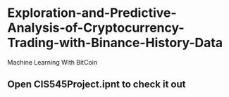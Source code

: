 # Exploration-and-Predictive-Analysis-of-Cryptocurrency-Trading-with-Binance-History-Data
Machine Learning With BitCoin

## Open CIS545Project.ipnt to check it out
